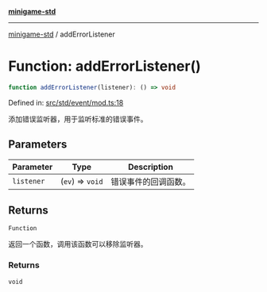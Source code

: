 [**minigame-std**](../README.md)

***

[minigame-std](../README.md) / addErrorListener

# Function: addErrorListener()

```ts
function addErrorListener(listener): () => void
```

Defined in: [src/std/event/mod.ts:18](https://github.com/JiangJie/minigame-std/blob/8c5db4b9c3dabb4d0435a493922f29b60a730f0d/src/std/event/mod.ts#L18)

添加错误监听器，用于监听标准的错误事件。

## Parameters

| Parameter | Type | Description |
| ------ | ------ | ------ |
| `listener` | (`ev`) => `void` | 错误事件的回调函数。 |

## Returns

`Function`

返回一个函数，调用该函数可以移除监听器。

### Returns

`void`
